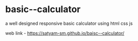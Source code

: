 # basic--calculator
a well designed responsive basic calculator using html css js

web link - https://satyam-sm.github.io/baisc--calculator/
